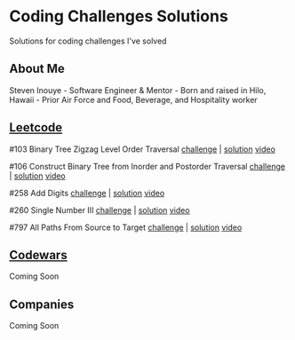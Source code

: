 # Coding Challenges Solutions
Solutions for coding challenges I've solved

## About Me
Steven Inouye -
Software Engineer & Mentor -
Born and raised in Hilo, Hawaii -
Prior Air Force and Food, Beverage, and Hospitality worker

## [Leetcode](https://leetcode.com)
#103 Binary Tree Zigzag Level Order Traversal
[challenge](https://leetcode.com/problems/binary-tree-zigzag-level-order-traversal/) |
[solution](https://github.com/steveninouye/Coding-Challenges-Solutions/tree/master/Leetcode/Binary_Tree_Zigzag_Level_Order_Traversal)
[video](https://youtu.be/ZH_RTdmcf00)

#106 Construct Binary Tree from Inorder and Postorder Traversal
[challenge](https://leetcode.com/problems/construct-binary-tree-from-inorder-and-postorder-traversal/) |
[solution](https://github.com/steveninouye/Coding-Challenges-Solutions/tree/master/Leetcode/Construct_Binary_Tree_from_Inorder_and_Postorder_Traversal)
[video](https://youtu.be/mD3OxK9GkoE)

#258 Add Digits
[challenge](https://leetcode.com/problems/add-digits/) |
[solution](https://github.com/steveninouye/Coding-Challenges-Solutions/tree/master/Leetcode/Add_Digits)
[video](https://youtu.be/Ve8RBp-VxLQ)

#260 Single Number III
[challenge](https://leetcode.com/problems/single-number-iii/) |
[solution](https://github.com/steveninouye/Coding-Challenges-Solutions/tree/master/Leetcode/Single_Number_III)
[video](https://youtu.be/0G0gYWgcaT0)

#797 All Paths From Source to Target
[challenge](https://leetcode.com/problems/all-paths-from-source-to-target/) |
[solution](https://github.com/steveninouye/Coding-Challenges-Solutions/tree/master/Leetcode/All_Paths_From_Source_to_Target)
[video](https://youtu.be/kUlSmxK8wVM)



## [Codewars](https://www.codewars.com)

Coming Soon

## Companies

Coming Soon
